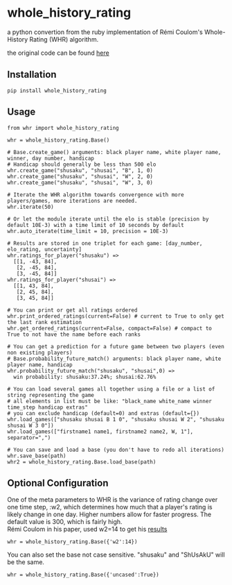 # whole_history_rating
a python convertion from the ruby implementation of Rémi Coulom's Whole-History Rating (WHR) algorithm.

the original code can be found [here](https://github.com/goshrine/whole_history_rating)


Installation
------------

    pip install whole_history_rating

Usage
-----

    from whr import whole_history_rating
    
    whr = whole_history_rating.Base()
    
    # Base.create_game() arguments: black player name, white player name, winner, day number, handicap
    # Handicap should generally be less than 500 elo
    whr.create_game("shusaku", "shusai", "B", 1, 0)
    whr.create_game("shusaku", "shusai", "W", 2, 0)
    whr.create_game("shusaku", "shusai", "W", 3, 0)

    # Iterate the WHR algorithm towards convergence with more players/games, more iterations are needed.
    whr.iterate(50)
    
    # Or let the module iterate until the elo is stable (precision by default 10E-3) with a time limit of 10 seconds by default
    whr.auto_iterate(time_limit = 10, precision = 10E-3)

    # Results are stored in one triplet for each game: [day_number, elo_rating, uncertainty]
    whr.ratings_for_player("shusaku") => 
      [[1, -43, 84], 
       [2, -45, 84], 
       [3, -45, 84]]
    whr.ratings_for_player("shusai") => 
      [[1, 43, 84], 
       [2, 45, 84], 
       [3, 45, 84]]

    # You can print or get all ratings ordered
    whr.print_ordered_ratings(current=False) # current to True to only get the last rank estimation
    whr.get_ordered_ratings(current=False, compact=False) # compact to True to not have the name before each ranks

    # You can get a prediction for a future game between two players (even non existing players)
    # Base.probability_future_match() arguments: black player name, white player name, handicap
    whr.probability_future_match("shusaku", "shusai",0) =>
      win probability: shusaku:37.24%; shusai:62.76%
      
    # You can load several games all together using a file or a list of string representing the game
    # all elements in list must be like: "black_name white_name winner time_step handicap extras" 
    # you can exclude handicap (default=0) and extras (default={})
    whr.load_games(["shusaku shusai B 1 0", "shusaku shusai W 2", "shusaku shusai W 3 0"])
    whr.load_games(["firstname1 name1, firstname2 name2, W, 1"], separator=",")

    # You can save and load a base (you don't have to redo all iterations)
    whr.save_base(path)
    whr2 = whole_history_rating.Base.load_base(path)
    
    
Optional Configuration
----------------------

One of the meta parameters to WHR is the variance of rating change over one time step, :w2,
which determines how much that a player's rating is likely change in one day.  Higher numbers allow for faster progress.
The default value is 300, which is fairly high.  
Rémi Coulom in his paper, used w2=14 to get his [results](https://www.remi-coulom.fr/WHR/WHR.pdf)


    whr = whole_history_rating.Base({'w2':14})

You can also set the base not case sensitive. "shusaku" and "ShUsAkU" will be the same.

    whr = whole_history_rating.Base({'uncased':True})
